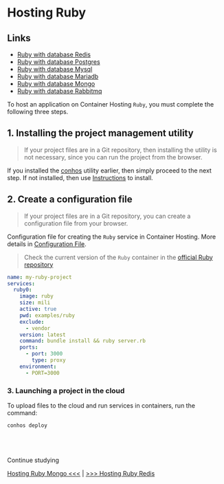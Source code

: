 # Hosting Ruby

## Links

- [Ruby with database Redis](./HostingRubyRedis.md)  
- [Ruby with database Postgres](./HostingRubyPostgres.md)  
- [Ruby with database Mysql](./HostingRubyMysql.md)  
- [Ruby with database Mariadb](./HostingRubyMariadb.md)  
- [Ruby with database Mongo](./HostingRubyMongo.md)  
- [Ruby with database Rabbitmq](./HostingRubyRabbitmq.md)  


To host an application on Container Hosting `Ruby`, you must complete the following three steps.

## 1. Installing the project management utility

> If your project files are in a Git repository, then installing the utility is not necessary, since you can run the project from the browser.

If you installed the [conhos](https://www.npmjs.com/package/conhos) utility earlier, then simply proceed to the next step. If not installed, then use [Instructions](./GettingStarted.md#introduction) to install.

## 2. Create a configuration file

> If your project files are in a Git repository, you can create a configuration file from your browser.

Configuration file for creating the `Ruby` service in Container Hosting. More details in [Configuration File](./ConfigFile.md#example_configuration_file).

> Check the current version of the `Ruby` container in the [official Ruby repository](https://hub.docker.com/_/ruby/tags)

```yml
name: my-ruby-project
services:
  ruby0:
    image: ruby
    size: mili
    active: true
    pwd: examples/ruby
    exclude:
      - vendor
    version: latest
    command: bundle install && ruby server.rb
    ports:
      - port: 3000
        type: proxy
    environment:
      - PORT=3000
```

### 3. Launching a project in the cloud

To upload files to the cloud and run services in containers, run the command:

```sh
conhos deploy
```

<div style="margin-top: 4rem;"></div>

Continue studying

[Hosting Ruby Mongo <<<](./HostingRubyMongo.md) | [>>> Hosting Ruby Redis](./HostingRubyRedis.md)
